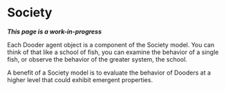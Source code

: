 # Society

***This page is a work-in-progress***

Each Dooder agent object is a component of the Society model.
You can think of that like a school of fish, you can examine the behavior of a single fish, or observe the behavior of the greater system, the school.

A benefit of a Society model is to evaluate the behavior of Dooders at a higher level that could exhibit emergent properties.
